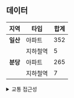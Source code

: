 ## 데이터


| 지역   | 타입          | 합계 |
|--------|---------------|------|
| **일산** | 아파트        | 352  |
|        | 지하철역      | 5    |
| **분당** | 아파트        | 265  |
|        | 지하철역      | 7    |



<details>
<summary>교통 접근성</summary>
<div>

## 일산 vs 분당 아파트와 지하철역 밀집도 비교 (2024년 10월 기준)

## 분당 신도시 아파트와 지하철역의 밀집도

![bundang_apt_subway_heatmap](https://github.com/user-attachments/assets/1abe31ca-1546-450e-8410-857e44455930)


## 일산 신도시 아파트와 지하철역의 밀집도

![ilsan_apt_subway_heatmap](https://github.com/user-attachments/assets/2aa72895-9842-40a5-bba5-c9ef99c407c9)



</div>
</details>


